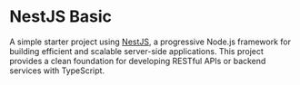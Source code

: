 # NestJS Basic

A simple starter project using [NestJS](https://nestjs.com/), a progressive Node.js framework for building efficient and scalable server-side applications. This project provides a clean foundation for developing RESTful APIs or backend services with TypeScript.
